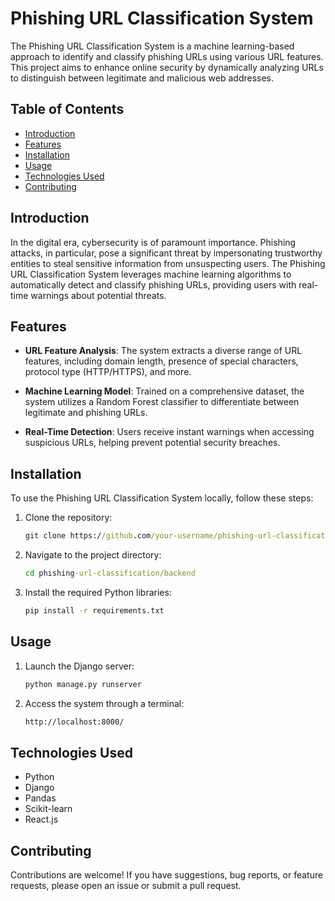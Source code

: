 # Phishing URL Classification System

The Phishing URL Classification System is a machine learning-based approach to identify and classify phishing URLs using various URL features. This project aims to enhance online security by dynamically analyzing URLs to distinguish between legitimate and malicious web addresses.

## Table of Contents

- [Introduction](#introduction)
- [Features](#features)
- [Installation](#installation)
- [Usage](#usage)
- [Technologies Used](#technologies-used)
- [Contributing](#contributing)

## Introduction

In the digital era, cybersecurity is of paramount importance. Phishing attacks, in particular, pose a significant threat by impersonating trustworthy entities to steal sensitive information from unsuspecting users. The Phishing URL Classification System leverages machine learning algorithms to automatically detect and classify phishing URLs, providing users with real-time warnings about potential threats.

## Features

- **URL Feature Analysis**: The system extracts a diverse range of URL features, including domain length, presence of special characters, protocol type (HTTP/HTTPS), and more.
  
- **Machine Learning Model**: Trained on a comprehensive dataset, the system utilizes a Random Forest classifier to differentiate between legitimate and phishing URLs.
  
- **Real-Time Detection**: Users receive instant warnings when accessing suspicious URLs, helping prevent potential security breaches.

## Installation

To use the Phishing URL Classification System locally, follow these steps:

1. Clone the repository:
   ```cmd
   git clone https://github.com/your-username/phishing-url-classification.git

2. Navigate to the project directory:
   ```cmd
   cd phishing-url-classification/backend

3. Install the required Python libraries:
   ```cmd
   pip install -r requirements.txt

## Usage
1. Launch the Django server:
   ```cmd
   python manage.py runserver

2. Access the system through a terminal:
   ```cmd
   http://localhost:8000/

## Technologies Used
- Python
- Django
- Pandas
- Scikit-learn
- React.js

## Contributing
Contributions are welcome! If you have suggestions, bug reports, or feature requests, please open an issue or submit a pull request.
